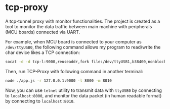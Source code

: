 # tcp-proxy
A tcp-tunnel proxy with monitor functionalities. The project is created as a tool to monitor the data traffic between main machine with peripherals (MCU boards) connected via UART.

For example, when MCU board is connected to your computer as `/dev/ttyUSB0`, the following command allows my program to read/write the char device likes a TCP connection:

```bash
socat -d -d tcp-l:9000,reuseaddr,fork file:/dev/ttyUSB1,b38400,nonblock,raw,echo=0
```

Then, run TCP-Proxy with following command in another terminal:

```bash
node ./app.js -r 127.0.0.1:9000 -l 8000 -m 8010
```

Now, you can use `telnet` utility to transmit data with `ttyUSB0` by connecting to `localhost:8000`, and monitor the data packet (in human readable format) by connecting to `localhost:8010`.
